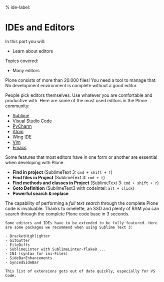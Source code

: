 % ide-label:

# IDEs and Editors

In this part you will:

- Learn about editors

Topics covered:

- Many editors

Plone consists of more than 20.000 files! You need a tool to manage that. No development environment is complete without a good editor.

People pick editors themselves. Use whatever you are comfortable and productive with. Here are some of the most used editors in the Plone community:

- [Sublime](https://www.sublimetext.com/)
- [Visual Studio Code](https://code.visualstudio.com/)
- [PyCharm](https://www.jetbrains.com/pycharm/)
- [Atom](https://atom.io/)
- [Wing IDE](http://wingide.com/)
- [Vim](https://www.vim.org/)
- [Emacs](https://www.gnu.org/software/emacs/)

Some features that most editors have in one form or another are essential when developing with Plone.

- **Find in project** (SublimeText 3: `cmd + shift + f`)
- **Find files in Project** (SublimeText 3: `cmd + t`)
- **Find methods and classes in Project** (SublimeText 3: `cmd + shift + r`)
- **Goto Definition** (SublimeText3 with codeintel: `alt + click`)
- **Powerful search & replace**

The capability of performing a *full text search* through the complete Plone code is invaluable. Thanks to omelette, an SSD and plenty of RAM you can search through the complete Plone code base in 3 seconds.

```{note}
Some editors and IDEs have to be extended to be fully featured. Here are some packages we recommend when using Sublime Text 3:

- BracketHighlighter
- GitGutter
- FileDiffs
- SublimeLinter with SublimeLinter-flake8 ...
- INI (syntax for ini-Files)
- SideBarEnhancements
- SyncedSideBar
```

```{note}
This list of extensions gets out of date quickly, especially for VS Code.
```
